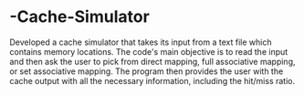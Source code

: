 # -Cache-Simulator
Developed a cache simulator that takes its input from a text file which contains memory locations. The code's main objective is to read the input and then ask the user to pick from direct mapping, full associative mapping, or set associative mapping. The program then provides the user with the cache output with all the necessary information, including the hit/miss ratio.
